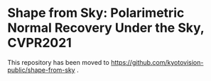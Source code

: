 # Shape from Sky: Polarimetric Normal Recovery Under the Sky, CVPR2021

This repository has been moved to https://github.com/kyotovision-public/shape-from-sky .

